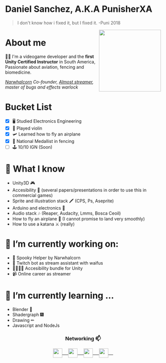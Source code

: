 # Daniel Sanchez, A.K.A PunisherXA
> I don't know how i fixed it, but I fixed it.
> -Puni 2018

<a href="https://twitter.com/Hector_Pulido_">
<img align="right" height="auto" width="200" src="https://i.imgur.com/z1nGhrB.png"/> 
</a>

# About me
:man_technologist: I'm a videogame developer and the **first Unity Certified Instructor** in South America, Passionate about aviation, fencing and biomedicine. 
<p><em><a href="https://narwhalcorn.com">Narwhalcorn</a> Co-founder, <a href="https://twitch.tv/punisherxa">Almost streamer</a>, master of bugs and effects warlock</em></p>

# Bucket List
- [x] 🖥 Studied Electronics Engineering
- [x] 🎻 Played violin
- [x] 🛩 Learned how to fly an airplane
- [X] 🤺 National Medallist in fencing
- [ ] 🕹 10/10 IGN (Soon)

# 🤔 What I know
  - Unity3D 🎮
  - Accesibility 🦽 (several papers/presentations in order to use this in commercial games)
  - Sprite and illustration stack 🖍 (CPS, Ps, Aseprite)
  - Arduino and electronics 🔌
  - Audio stack 🎶 (Reaper, Audacity, Lmms, Bosca Ceoil)
  - How to fly an airplane 🛬 (I cannot promise to land very smoothly)
  - How to use a katana ⚔ (really)

# 🔭 I’m currently working on:
  - 👻 Spooky Helper by Narwhalcorn
  - 🤖 Twitch bot as stream assistant with waifus
  - 👨‍🦽👩‍🦽 Accesibility bundle for Unity
  - 📹 Online career as streamer 

# 🌱 I’m currently learning ...
  - Blender 🎲
  - Shadergraph 🎆
  - Drawing ✏
  - Javascript and NodeJs


<!--
**danielsanchez93** is a ✨ _special_ ✨ guy.
- ⚡ Fun fact: ...
-->


<div align="center">
  <h3 align="center">Networking 📫</h3> 
</div>
<p align="center">
 <a href="https://www.linkedin.com/in/jdanielsancheza/" target="blank">
  <img align="center" width="30px" src="https://www.vectorlogo.zone/logos/linkedin/linkedin-icon.svg" /> &nbsp; &nbsp;
 </a>
 <a href="https://twitter.com/puni_xa" target="blank">
  <img align="center" width="30px" src="https://www.vectorlogo.zone/logos/twitter/twitter-official.svg" /> &nbsp; &nbsp;
 </a>
 <a href="https://www.twitch.tv/punisherxa" target="blank">
  <img align="center" width="30px" src="https://www.vectorlogo.zone/logos/twitch/twitch-icon.svg" /> &nbsp; &nbsp;
 </a>
  <a href="https://www.youtube.com/channel/UCZeOdhc-bygGqaIig8vbPxQ" target="blank">
  <img align="center" width="30px" src="https://www.vectorlogo.zone/logos/youtube/youtube-icon.svg" /> &nbsp; &nbsp;
 </a>
</p>
<br/>
<p>
